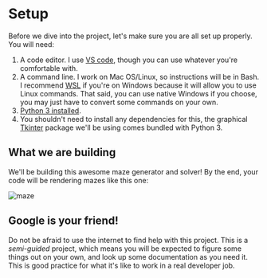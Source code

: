 # Setup

Before we dive into the project, let's make sure you are all set up properly. You will need:

1. A code editor. I use [VS code](https://code.visualstudio.com/), though you can use whatever you're comfortable with.
2. A command line. I work on Mac OS/Linux, so instructions will be in Bash. I recommend [WSL](https://docs.microsoft.com/en-us/windows/wsl/install) if you're on Windows because it will allow you to use Linux commands. That said, you can use native Windows if you choose, you may just have to convert some commands on your own.
3. [Python 3 installed](https://www.python.org/downloads/).
4. You shouldn't need to install any dependencies for this, the graphical [Tkinter](https://docs.python.org/3/library/tkinter.html) package we'll be using comes bundled with Python 3.

## What we are building

We'll be building this awesome maze generator and solver! By the end, your code will be rendering mazes like this one:

![maze](https://i.imgur.com/RehzDga.gif)

## Google is your friend!

Do not be afraid to use the internet to find help with this project. This is a *semi-guided* project, which means you will be expected to figure some things out on your own, and look up some documentation as you need it. This is good practice for what it's like to work in a real developer job.
